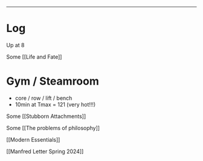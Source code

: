 
---

# Log

Up at 8 

Some [[Life and Fate]]

# Gym / Steamroom
- core / row / lift / bench
- 10min at Tmax = 121 (very hot!!!)

Some [[Stubborn Attachments]]

Some [[The problems of philosophy]]

[[Modern Essentials]]

[[Manfred Letter Spring 2024]]

